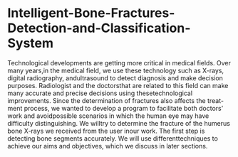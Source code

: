 # Intelligent-Bone-Fractures-Detection-and-Classification-System
Technological developments are getting more critical in medical fields.  Over many years,in  the  medical  field,  we  use  these  technology  such  as  X-rays,  digital  radiography,  andultrasound to detect diagnosis and make decision purposes.  Radiologist and the doctorsthat are related to this field can make many accurate and precise decisions using thesetechnological improvements.  Since the determination of fractures also affects the treat-ment process, we wanted to develop a program to facilitate both doctors’ work and avoidpossible  scenarios  in  which  the  human  eye  may  have  difficulty  distinguishing.   We  willtry to determine the fracture of the humerus bone X-rays we received from the user inour  work.   The  first  step  is  detecting  bone  segments  accurately.   We  will  use  differenttechniques to achieve our aims and objectives, which we discuss in later sections.
